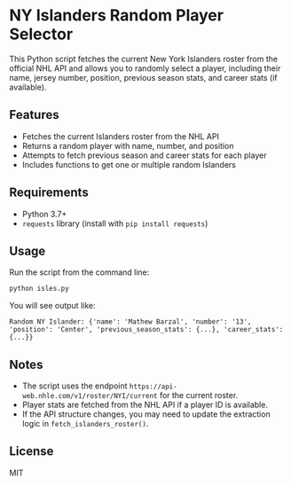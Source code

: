 # NY Islanders Random Player Selector

This Python script fetches the current New York Islanders roster from the official NHL API and allows you to randomly select a player, including their name, jersey number, position, previous season stats, and career stats (if available).

## Features
- Fetches the current Islanders roster from the NHL API
- Returns a random player with name, number, and position
- Attempts to fetch previous season and career stats for each player
- Includes functions to get one or multiple random Islanders

## Requirements
- Python 3.7+
- `requests` library (install with `pip install requests`)

## Usage
Run the script from the command line:

```bash
python isles.py
```

You will see output like:

```
Random NY Islander: {'name': 'Mathew Barzal', 'number': '13', 'position': 'Center', 'previous_season_stats': {...}, 'career_stats': {...}}
```

## Notes
- The script uses the endpoint `https://api-web.nhle.com/v1/roster/NYI/current` for the current roster.
- Player stats are fetched from the NHL API if a player ID is available.
- If the API structure changes, you may need to update the extraction logic in `fetch_islanders_roster()`.

## License
MIT
